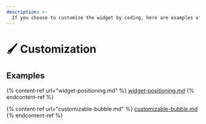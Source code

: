 ```yaml
---
description: >-
  If you choose to customize the widget by coding, here are examples of how to do it!
---
```


# 🖌 Customization

## Examples

{% content-ref url="widget-positioning.md" %}
[widget-positioning.md](widget-positioning.md)
{% endcontent-ref %}

{% content-ref url="customizable-bubble.md" %}
[customizable-bubble.md](customizable-bubble.md)
{% endcontent-ref %}